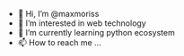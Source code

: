 - 👋 Hi, I’m @maxmoriss
- 👀 I’m interested in web technology
- 🌱 I’m currently learning python ecosystem
- 📫 How to reach me ...

<!---
maxmoriss/maxmoriss is a ✨ special ✨ repository because its `README.md` (this file) appears on your GitHub profile.
You can click the Preview link to take a look at your changes.
--->
